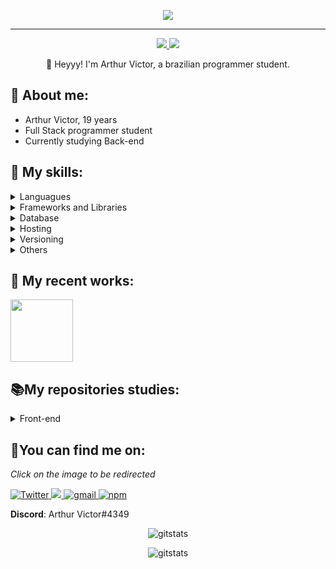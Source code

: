 <p align="center">
  <img src="./src/resources/images/header.gif" />
</p>
<hr>

<p align="center">
    <a href="https://www.linkedin.com/in/arthur-victor-a2141a227/">
    <img src="https://img.shields.io/badge/LinkedIn-307cc5?style=for-the-badge&logo=linkedin&logoColor=white"/>
    </a>
    <img src="https://komarev.com/ghpvc/?username=Tuzin-Dev&style=for-the-badge"/>
</p>

<p align="center">
👋 Heyyy! I'm Arthur Victor, a brazilian programmer student.
</p>

## **🐉 About me:**
* Arthur Victor, 19 years
* Full Stack programmer student
* Currently studying Back-end

## **💬 My skills:**
<details>
  <summary>Languagues</summary>
 
 > ![JavaScript](https://img.shields.io/badge/javascript-%23323330.svg?style=for-the-badge&logo=javascript&logoColor=%23F7DF1E)
![TypeScript](https://img.shields.io/badge/typescript-%23007ACC.svg?style=for-the-badge&logo=typescript&logoColor=white)
![HTML5](https://img.shields.io/badge/html5-%23E34F26.svg?style=for-the-badge&logo=html5&logoColor=white)
![CSS3](https://img.shields.io/badge/css3-%231572B6.svg?style=for-the-badge&logo=css3&logoColor=white)
</details>

<details>
  <summary>Frameworks and Libraries</summary>
  
> ![React](https://img.shields.io/badge/react-%2320232a.svg?style=for-the-badge&logo=react&logoColor=%2361DAFB)
![Bootstrap](https://img.shields.io/badge/bootstrap-%23563D7C.svg?style=for-the-badge&logo=bootstrap&logoColor=white)
![NodeJS](https://img.shields.io/badge/node.js-6DA55F?style=for-the-badge&logo=node.js&logoColor=white)
</details>

<details>
  <summary>Database</summary>
  
> ![MongoDB](https://img.shields.io/badge/MongoDB-%234ea94b.svg?style=for-the-badge&logo=mongodb&logoColor=white)
</details>

<details>
  <summary>Hosting</summary>
  
> ![Heroku](https://img.shields.io/badge/heroku-%23430098.svg?style=for-the-badge&logo=heroku&logoColor=white)
</details>

<details>
  <summary>Versioning</summary>
  
> ![NPM](https://img.shields.io/badge/NPM-%23000000.svg?style=for-the-badge&logo=npm&logoColor=white)
![Git](https://img.shields.io/badge/git-%23F05033.svg?style=for-the-badge&logo=git&logoColor=white)
![GitHub](https://img.shields.io/badge/github-%23121011.svg?style=for-the-badge&logo=github&logoColor=white)
</details>

<details>
  <summary>Others</summary>
  
> ![Visual Studio Code](https://img.shields.io/badge/Visual%20Studio%20Code-0078d7.svg?style=for-the-badge&logo=visual-studio-code&logoColor=white)
![Jira](https://img.shields.io/badge/jira-%230A0FFF.svg?style=for-the-badge&logo=jira&logoColor=white)
</details>

## **🚀 My recent works:**

<a href="https://github.com/Tuzin-Dev/Front">
    <img height=100 src="https://github-readme-stats.vercel.app/api/pin/?username=Tuzin-Dev&repo=Front&theme=moltack&border_radius=20"/>
</a>

## **📚My repositories studies:**

<details>
  <summary>Front-end</summary>
  
><a href="https://github.com/Tuzin-Dev/Front" title="Go to Repositore">Exemplo</a>
</details>

## **🌠You can find me on:**
*Click on the image to be redirected*

<a href="https://twitter.com/tuzin_dev"><img alt=Twitter src="https://img.shields.io/badge/twitter-%231DA1F2.svg?style=for-the-badge&logo=Twitter&logoColor=white">
</a>
<a href="[https://www.linkedin.com/in/nicolas-gabriel/](https://www.linkedin.com/in/arthur-victor-a2141a227/)">
<img src="https://img.shields.io/badge/linkedin-%230077B5.svg?style=for-the-badge&logo=linkedin&logoColor=white"/>
</a>
<a href="mailto:arthurvictorprogm@gmail.com">
<img alt=gmail src="https://img.shields.io/badge/Gmail-D14836?style=for-the-badge&logo=gmail&logoColor=white"/>
</a>
<a href="[https://www.npmjs.com/~nick-gabe](https://www.npmjs.com/~tuzin-dev)">
<img alt=npm src="https://img.shields.io/badge/NPM-%23000000.svg?style=for-the-badge&logo=npm&logoColor=white"/>
</a>

**Discord**: Arthur Victor#4349

<p align="center">
<img alt=gitstats src="https://github-readme-stats.vercel.app/api?username=Tuzin-Dev&theme=moltack"/>
</p>

<p align="center">
<img alt=gitstats src="https://github-readme-stats.vercel.app/api/top-langs/?username=Tuzin-Dev&layout=compact&langs_count=7&theme=moltack"
/>
</p>








